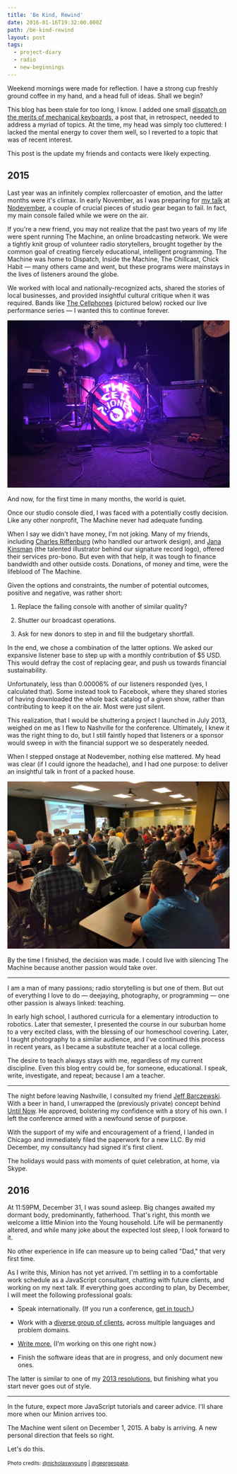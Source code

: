 ```yaml
---
title: 'Be Kind, Rewind'
date: 2016-01-16T19:32:00.000Z
path: /be-kind-rewind
layout: post
tags:
  - project-diary
  - radio
  - new-beginnings
---
```

Weekend mornings were made for reflection. I have a strong cup freshly ground coffee in my hand, and a head full of ideas. Shall we begin?

This blog has been stale for too long, I know. I added one small [dispatch on the merits of mechanical keyboards](/painless-keyboarding), a post that, in retrospect, needed to address a myriad of topics. At the time, my head was simply too cluttered: I lacked the mental energy to cover them well, so I reverted to a topic that was of recent interest.

This post is the update my friends and contacts were likely expecting.

## 2015

Last year was an infinitely complex rollercoaster of emotion, and the latter months were it's climax. In early November, as I was preparing for [my talk](/speaking) at [Nodevember](http://nodevemberg.org), a couple of crucial pieces of studio gear began to fail. In fact, my main console failed while we were on the air.

If you're a new friend, you may not realize that the past two years of my life were spent running The Machine, an online broadcasting network. We were a tightly knit group of volunteer radio storytellers, brought together by the common goal of creating fiercely educational, intelligent programming. The Machine was home to Dispatch, Inside the Machine, The Chillcast, Chick Habit &mdash; many others came and went, but these programs were mainstays in the lives of listeners around the globe.

We worked with local and nationally-recognized acts, shared the stories of local businesses, and provided insightful cultural critique when it was required. Bands like [The Cellphones](http://cellphonesband.com) (pictured below) rocked our live performance series &mdash; I wanted this to continue forever.

![A photo from our last show.](chick-habit-live.jpg)

And now, for the first time in many months, the world is quiet.

Once our studio console died, I was faced with a potentially costly decision. Like any other nonprofit, The Machine never had adequate funding.

When I say we didn't have money, I'm not joking. Many of my friends, including [Charles Riffenburg](http://grabbagmedia.com) (who handled our artwork design), and [Jana Kinsman](http://www.janakinsman.com) (the talented illustrator behind our signature record logo), offered their services pro-bono. But even with that help, it was tough to finance bandwidth and other outside costs. Donations, of money and time, were the lifeblood of The Machine.

Given the options and constraints, the number of potential outcomes, positive and negative, was rather short:

1. Replace the failing console with another of similar quality?

2. Shutter our broadcast operations.

3. Ask for new donors to step in and fill the budgetary shortfall.

In the end, we chose a combination of the latter options. We asked our expansive listener base to step up with a monthly contribution of $5 USD. This would defray the cost of replacing gear, and push us towards financial sustainability.

Unfortunately, less than 0.00006% of our listeners responded (yes, I calculated that). Some instead took to Facebook, where they shared stories of having downloaded the whole back catalog of a given show, rather than contributing to keep it on the air. Most were just silent.

This realization, that I would be shuttering a project I launched in July 2013, weighed on me as I flew to Nashville for the conference.  Ultimately, I knew it was the right thing to do, but I still faintly hoped that listeners or a sponsor would sweep in with the financial support we so desperately needed.

When I stepped onstage at Nodevember, nothing else mattered. My head was clear (if I could ignore the headache), and I had one purpose: to deliver an insightful talk in front of a packed house.

![My talk at Nodevember. Photo by @GeorgeSpake.](nodevember.jpg)

By the time I finished, the decision was made. I could live with silencing The Machine because another passion would take over.

---


I am a man of many passions; radio storytelling is but one of them. But out of everything I love to do &mdash; deejaying, photography, or programming &mdash; one other passion is always linked: teaching.

In early high school, I authored curricula for a elementary introduction to robotics. Later that semester, I presented the course in our suburban home to a very excited class, with the blessing of our homeschool covering. Later, I taught photography to a similar audience, and I've continued this process in recent years, as I became a substitute teacher at a local college.

The desire to teach always stays with me, regardless of my current discipline. Even this blog entry could be, for someone, educational. I speak, write, investigate, and repeat; because I am a teacher.

---

The night before leaving Nashville, I consulted my friend [Jeff Barczewski](https://codewinds.com). With a beer in hand, I unwrapped the (previously private) concept behind [Until Now](http://untilnow.co). He approved, bolstering my confidence with a story of his own. I left the conference armed with a newfound sense of purpose.

With the support of my wife and encouragement of a friend, I landed in Chicago and immediately filed the paperwork for a new LLC. By mid December, my consultancy had signed it's first client.

The holidays would pass with moments of quiet celebration, at home, via Skype.

## 2016

At 11:59PM, December 31, I was sound asleep. Big changes awaited my dormant body, predominantly, fatherhood. That's right, this month we welcome a little Minion into the Young household. Life will be permanently altered, and while many joke about the expected lost sleep, I look forward to it.

No other experience in life can measure up to being called "Dad," that very first time.

As I write this, Minion has not yet arrived. I'm settling in to a comfortable work schedule as a JavaScript consultant, chatting with future clients, and working on my next talk. If everything goes according to plan, by December, I will meet the following professional goals:

* Speak internationally. (If you run a conference, [get in touch.](/speaking))

* Work with a [diverse group of clients](http://untilnow.co), across multiple languages and problem domains.

* [Write more.](http://nicholaswyoung.com) (I'm working on this one right now.)

* Finish the software ideas that are in progress, and only document new ones.

The latter is similar to one of my [2013 resolutions](/creative-guard-rails), but finishing what you start never goes out of style.

---

In the future, expect more JavaScript tutorials and career advice. I'll share more when our Minion arrives too.

The Machine went silent on December 1, 2015. A baby is arriving. A new personal direction that feels so right.

Let's do this.

<small>Photo credits: [@nicholaswyoung](http://twitter.com/nicholaswyoung) | [@georgespake](https://twitter.com/georgespake/status/665620895554228225).</small>
